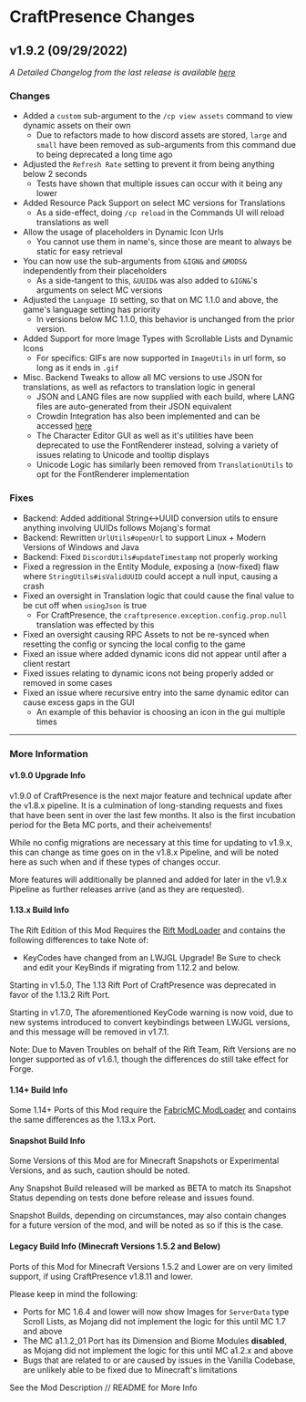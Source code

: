 # CraftPresence Changes

## v1.9.2 (09/29/2022)

_A Detailed Changelog from the last release is
available [here](https://gitlab.com/CDAGaming/CraftPresence/-/compare/release%2Fv1.9.1...release%2Fv1.9.2)_

### Changes

* Added a `custom` sub-argument to the `/cp view assets` command to view dynamic assets on their own
    * Due to refactors made to how discord assets are stored, `large` and `small` have been removed as sub-arguments
      from this command due to being deprecated a long time ago
* Adjusted the `Refresh Rate` setting to prevent it from being anything below 2 seconds
    * Tests have shown that multiple issues can occur with it being any lower
* Added Resource Pack Support on select MC versions for Translations
    * As a side-effect, doing `/cp reload` in the Commands UI will reload translations as well
* Allow the usage of placeholders in Dynamic Icon Urls
    * You cannot use them in name's, since those are meant to always be static for easy retrieval
* You can now use the sub-arguments from `&IGN&` and `&MODS&` independently from their placeholders
    * As a side-tangent to this, `&UUID&` was also added to `&IGN&`'s arguments on select MC versions
* Adjusted the `Language ID` setting, so that on MC 1.1.0 and above, the game's language setting has priority
    * In versions below MC 1.1.0, this behavior is unchanged from the prior version.
* Added Support for more Image Types with Scrollable Lists and Dynamic Icons
    * For specifics: GIFs are now supported in `ImageUtils` in url form, so long as it ends in `.gif`
* Misc. Backend Tweaks to allow all MC versions to use JSON for translations, as well as refactors to translation logic
  in general
    * JSON and LANG files are now supplied with each build, where LANG files are auto-generated from their JSON
      equivalent
    * Crowdin Integration has also been implemented and can be
      accessed [here](https://crowdin.com/project/craftpresence)
    * The Character Editor GUI as well as it's utilities have been deprecated to use the FontRenderer instead, solving a
      variety of issues relating to Unicode and tooltip displays
    * Unicode Logic has similarly been removed from `TranslationUtils` to opt for the FontRenderer implementation

### Fixes

* Backend: Added additional String<->UUID conversion utils to ensure anything involving UUIDs follows Mojang's format
* Backend: Rewritten `UrlUtils#openUrl` to support Linux + Modern Versions of Windows and Java
* Backend: Fixed `DiscordUtils#updateTimestamp` not properly working
* Fixed a regression in the Entity Module, exposing a (now-fixed) flaw where `StringUtils#isValidUUID` could accept a
  null input, causing a crash
* Fixed an oversight in Translation logic that could cause the final value to be cut off when `usingJson` is true
    * For CraftPresence, the `craftpresence.exception.config.prop.null` translation was effected by this
* Fixed an oversight causing RPC Assets to not be re-synced when resetting the config or syncing the local config to the
  game
* Fixed an issue where added dynamic icons did not appear until after a client restart
* Fixed issues relating to dynamic icons not being properly added or removed in some cases
* Fixed an issue where recursive entry into the same dynamic editor can cause excess gaps in the GUI
    * An example of this behavior is choosing an icon in the gui multiple times

___

### More Information

#### v1.9.0 Upgrade Info

v1.9.0 of CraftPresence is the next major feature and technical update after the v1.8.x pipeline.
It is a culmination of long-standing requests and fixes that have been sent in over the last few months.
It also is the first incubation period for the Beta MC ports, and their acheivements!

While no config migrations are necessary at this time for updating to v1.9.x, this can change as time goes on in the
v1.8.x Pipeline, and will be noted here as such when and if these types of changes occur.

More features will additionally be planned and added for later in the v1.9.x Pipeline as further releases arrive (and as
they are requested).

#### 1.13.x Build Info

The Rift Edition of this Mod Requires the [Rift ModLoader](https://www.curseforge.com/minecraft/mc-mods/rift) and
contains the following differences to take Note of:

* KeyCodes have changed from an LWJGL Upgrade! Be Sure to check and edit your KeyBinds if migrating from 1.12.2 and
  below.

Starting in v1.5.0, The 1.13 Rift Port of CraftPresence was deprecated in favor of the 1.13.2 Rift Port.

Starting in v1.7.0, The aforementioned KeyCode warning is now void, due to new systems introduced to convert keybindings
between LWJGL versions, and this message will be removed in v1.7.1.

Note: Due to Maven Troubles on behalf of the Rift Team, Rift Versions are no longer supported as of v1.6.1, though the
differences do still take effect for Forge.

#### 1.14+ Build Info

Some 1.14+ Ports of this Mod require the [FabricMC ModLoader](https://www.curseforge.com/minecraft/mc-mods/fabric-api)
and contains the same differences as the 1.13.x Port.

#### Snapshot Build Info

Some Versions of this Mod are for Minecraft Snapshots or Experimental Versions, and as such, caution should be noted.

Any Snapshot Build released will be marked as BETA to match its Snapshot Status depending on tests done before release
and issues found.

Snapshot Builds, depending on circumstances, may also contain changes for a future version of the mod, and will be noted
as so if this is the case.

#### Legacy Build Info (Minecraft Versions 1.5.2 and Below)

Ports of this Mod for Minecraft Versions 1.5.2 and Lower are on very limited support, if using CraftPresence v1.8.11 and
lower.

Please keep in mind the following:

* Ports for MC 1.6.4 and lower will now show Images for `ServerData` type Scroll Lists, as Mojang did not implement the
  logic for this until MC 1.7 and above
* The MC a1.1.2_01 Port has its Dimension and Biome Modules **disabled**, as Mojang did not implement the logic for this
  until MC a1.2.x and above
* Bugs that are related to or are caused by issues in the Vanilla Codebase, are unlikely able to be fixed due to
  Minecraft's limitations

See the Mod Description // README for More Info
